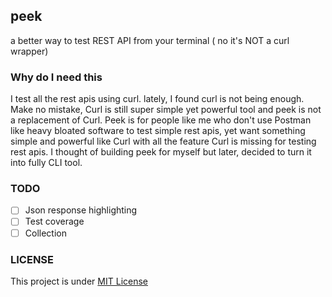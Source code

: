 ## peek

a better way to test REST API from your terminal ( no it's NOT a curl wrapper)

### Why do I need this

I test all the rest apis using curl. lately, I found curl is not being enough. Make no mistake, Curl is still super simple yet powerful tool and peek is not a replacement of Curl. Peek is for people like me who don't use Postman like heavy bloated software to test simple rest apis, yet want something simple and powerful like Curl with all the feature Curl is missing for testing rest apis. I thought of building peek for myself but later, decided to turn it into fully CLI tool.

### TODO

- [ ] Json response highlighting
- [ ] Test coverage
- [ ] Collection

### LICENSE

This project is under [MIT License](./LICENSE)